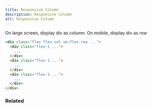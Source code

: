 ```yaml
---
title: Responsive Column
description: Responsive Column
alt: Responsive Column
---
```


<p class="text-xs mb-4">On large screen, display div as column. On mobile, display div as row</p>

<base-snippet :centered_preview="false" custom_preview_class="h-auto md:h-72">

  <template v-slot:preview>
    <div class="w-full h-full flex flex-col sm:flex-row">
      <div class="flex-1 bg-red-300 p-4">
        <h3 class="text-xl mb-2">Services</h3>
        <p>Lorem Ipsum is simply dummy text of the printing and typesetting industry.</p>
      </div>
      <div class="flex-1 bg-yellow-300 p-4">
        <h3 class="text-xl mb-2">Products</h3>
        <p>Lorem Ipsum is simply dummy text of the printing and typesetting industry.</p>
      </div>
      <div class="flex-1 bg-indigo-300 p-4">
        <h3 class="text-xl mb-2">Products</h3>
        <p>Lorem Ipsum is simply dummy text of the printing and typesetting industry.</p>
      </div>
    </div>
  </template>

  ```html
  <div class="flex flex-col sm:flex-row ...">
    <div class="flex-1 ...">
      ...
    </div>
    <div class="flex-1 ...">
      ...
    </div>
    <div class="flex-1 ...">
      ...
    </div>
  </div>
  ```

  <template v-slot:source>
    <a class="btn btn-primary btn-lg" href="https://play.tailwindcss.com/GIUSF1T9aR">Live Edit</a>
  </template>

</base-snippet>

<h3 class="section-header">Related</h3>

<div class="flex flex-wrap">
  <card-avatar></card-avatar>
  <card-avatar-stack></card-avatar-stack>
  <card-avatar-initial></card-avatar-initial>
</div>
